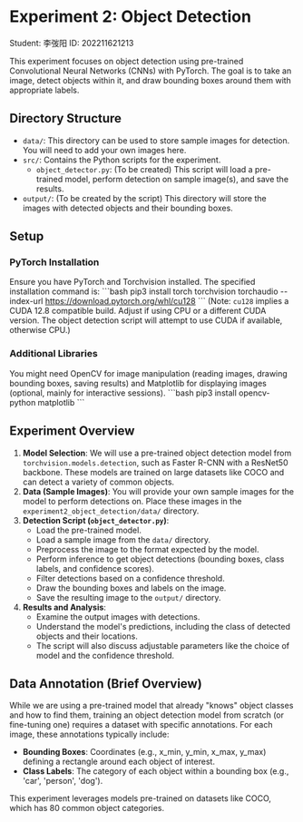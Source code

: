 # Experiment 2: Object Detection

Student: 李弢阳
ID: 202211621213

This experiment focuses on object detection using pre-trained Convolutional Neural Networks (CNNs) with PyTorch. The goal is to take an image, detect objects within it, and draw bounding boxes around them with appropriate labels.

## Directory Structure
- `data/`: This directory can be used to store sample images for detection. You will need to add your own images here.
- `src/`: Contains the Python scripts for the experiment.
  - `object_detector.py`: (To be created) This script will load a pre-trained model, perform detection on sample image(s), and save the results.
- `output/`: (To be created by the script) This directory will store the images with detected objects and their bounding boxes.

## Setup

### PyTorch Installation
Ensure you have PyTorch and Torchvision installed. The specified installation command is:
\`\`\`bash
pip3 install torch torchvision torchaudio --index-url https://download.pytorch.org/whl/cu128
\`\`\`
(Note: `cu128` implies a CUDA 12.8 compatible build. Adjust if using CPU or a different CUDA version. The object detection script will attempt to use CUDA if available, otherwise CPU.)

### Additional Libraries
You might need OpenCV for image manipulation (reading images, drawing bounding boxes, saving results) and Matplotlib for displaying images (optional, mainly for interactive sessions).
\`\`\`bash
pip3 install opencv-python matplotlib
\`\`\`

## Experiment Overview
1.  **Model Selection**: We will use a pre-trained object detection model from `torchvision.models.detection`, such as Faster R-CNN with a ResNet50 backbone. These models are trained on large datasets like COCO and can detect a variety of common objects.
2.  **Data (Sample Images)**: You will provide your own sample images for the model to perform detections on. Place these images in the `experiment2_object_detection/data/` directory.
3.  **Detection Script (`object_detector.py`)**:
    *   Load the pre-trained model.
    *   Load a sample image from the `data/` directory.
    *   Preprocess the image to the format expected by the model.
    *   Perform inference to get object detections (bounding boxes, class labels, and confidence scores).
    *   Filter detections based on a confidence threshold.
    *   Draw the bounding boxes and labels on the image.
    *   Save the resulting image to the `output/` directory.
4.  **Results and Analysis**:
    *   Examine the output images with detections.
    *   Understand the model's predictions, including the class of detected objects and their locations.
    *   The script will also discuss adjustable parameters like the choice of model and the confidence threshold.

## Data Annotation (Brief Overview)
While we are using a pre-trained model that already "knows" object classes and how to find them, training an object detection model from scratch (or fine-tuning one) requires a dataset with specific annotations. For each image, these annotations typically include:
- **Bounding Boxes**: Coordinates (e.g., x_min, y_min, x_max, y_max) defining a rectangle around each object of interest.
- **Class Labels**: The category of each object within a bounding box (e.g., 'car', 'person', 'dog').

This experiment leverages models pre-trained on datasets like COCO, which has 80 common object categories.
